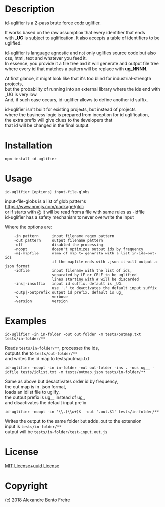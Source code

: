# Description

id-uglifier is a 2-pass brute force code uglifier.  
  
It works based on the raw assumption that every identifier that ends  
with **_UG** is subject to uglification. It also accepts a table of identifiers to be uglified.  
  
id-uglifier is language agnostic and not only uglifies source code but also  
css, html, text and whatever you feed it.  
In essence, you provide it a file tree and it will generate and output file tree  
where every id that matches a pattern will be replace with **ug_NNNN**. 
  
At first glance, it might look like that it's too blind for industrial-strength projects,  
but the probability of running into an external library where the ids end with _UG is very low.  
And, if such case occurs, id-uglifier allows to define another id suffix.
  
id-uglifier isn't built for existing projects, but instead of projects  
where the business logic is prepared from inception for id uglification,  
the extra prefix will give clues to the developers that  
that id will be changed in the final output.  

# Installation

`npm install id-uglifier`  

# Usage

`id-uglifier [options] input-file-globs`

input-file-globs is a list of glob patterns https://www.npmjs.com/package/glob  
or if starts with @ it will be read from a file with same rules as -idfile  
id-uglifier has a safety mechanism to never overwrite the input  
  
Where the options are:  
```
    -in pattern      input filename regex pattern  
    -out pattern     output filename pattern  
    -off             disabled the processing  
    -noopt           doesn't optimizes output ids by frequency  
    -m|-mapfile      name of map to generate with a list in-ids=out-ids  
                     if the mapfile ends with .json it will output a json format  
    -idfile          input filename with the list of ids,  
                     separated by LF or CRLF to be uglified  
                     lines starting with # will be discarded  
    -ins|-insuffix   input id suffix. default is _UG.  
                     use '.' to deactivates the default input suffix  
    -outp|-outprefix output id prefix. default is ug_  
    -v               verbose  
    -version         version  
```

# Examples

`id-uglifier -in in-folder -out out-folder -m tests/outmap.txt tests/in-folder/**`  

Reads `tests/in-folder/**`, processes the ids,  
outputs the to `tests/out-folder/**`  
and writes the id map to tests/outmap.txt  

`id-uglifier -noopt -in in-folder -out out-folder -ins . -ous ug__ -idfile tests/idlist.txt -m tests/outmap.json tests/in-folder/**`  

Same as above but desactivates order id by frequency,  
the out map is in .json format,  
loads an idlist file to uglify,  
the output prefix is ug__ instead of ug_,  
and disactivates the default input prefix  

`id-uglifier -noopt -in '\\.(\\w+)$' -out '.out.$1' tests/in-folder/**`  

Writes the output to the same folder but adds  .out to the extension  
input is ``tests/in-folder/**``  
output will be `tests/in-folder/test-input.out.js`  

# License

[MIT License+uuid License](https://github.com/a-bentofreire/uuid-licenses/blob/master/MIT-uuid-license.md)

# Copyright

(c) 2018 Alexandre Bento Freire